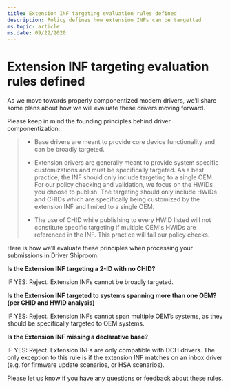 ```yaml
---
title: Extension INF targeting evaluation rules defined
description: Policy defines how extension INFs can be targetted
ms.topic: article
ms.date: 09/22/2020
---
```


# Extension INF targeting evaluation rules defined

As we move towards properly componentized modern drivers, we’ll share some plans about how we will evaluate these drivers moving forward. 

Please keep in mind the founding principles behind driver componentization: 

>- Base drivers are meant to provide core device functionality and can be broadly targeted.
> 
>- Extension drivers are generally meant to provide system specific customizations and must be specifically targeted.  As a best practice, the INF should only include targeting to a single OEM. For our policy checking and validation, we focus on the HWIDs you choose to publish. The targeting should only include HWIDs and CHIDs which are specifically being customized by the extension INF and limited to a single OEM. 
> 
>- The use of CHID while publishing to every HWID listed will not constitute specific targeting if multiple OEM's HWIDs are referenced in the INF. This practice will fail our policy checks. 

Here is how we’ll evaluate these principles when processing your submissions in Driver Shiproom:

  **Is the Extension INF targeting a 2-ID with no CHID?**
  
  IF YES: Reject. Extension INFs cannot be broadly targeted.

  **Is the Extension INF targeted to systems spanning more than one OEM? (per CHID and HWID analysis)**
  
  IF YES: Reject. Extension INFs cannot span multiple OEM’s systems, as they should be specifically targeted to OEM systems.

  **Is the Extension INF missing a declarative base?**
  
  IF YES: Reject. Extension INFs are only compatible with DCH drivers. The only exception to this rule is if the extension INF matches on an inbox driver (e.g. for firmware update scenarios, or HSA scenarios). 

Please let us know if you have any questions or feedback about these rules.
